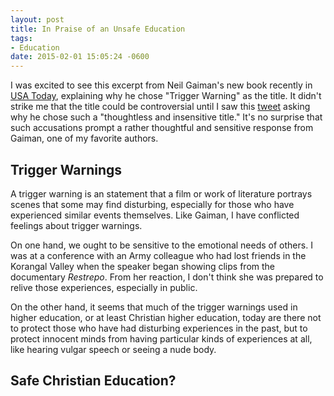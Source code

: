 ```yaml
---
layout: post
title: In Praise of an Unsafe Education
tags:
- Education
date: 2015-02-01 15:05:24 -0600
---
```


I was excited to see this excerpt from Neil Gaiman's new book recently in [USA Today][usatoday], explaining why he chose "Trigger Warning" as the title. It didn't strike me that the title could be controversial until I saw this [tweet](https://twitter.com/skinnygrlsfloat/status/561365292693999617 ) asking why he chose such a "thoughtless and insensitive title."
  It's no surprise that such accusations prompt a rather thoughtful and sensitive response from Gaiman, one of my favorite authors.

## Trigger Warnings ##

A trigger warning is an  statement that a film or work of literature portrays  scenes that some may find disturbing, especially for those who have experienced similar events themselves. Like Gaiman, I have conflicted feelings about trigger warnings.

On one hand, we ought to be sensitive to the emotional needs of others. I was at a conference with an Army colleague who had lost friends in the Korangal Valley when the speaker began showing clips from the documentary *Restrepo*. From her reaction, I don't think she was prepared to relive those experiences, especially in public.

On the other hand, it seems that much of the trigger warnings used in higher education, or at least Christian higher education, today are there not to protect those who have had disturbing experiences in the past, but to protect innocent minds from having particular kinds of experiences at all, like hearing vulgar speech or seeing a nude body. 

## Safe Christian Education? ##




[usatoday]: http://www.usatoday.com/story/life/books/2014/10/23/neil-gaiman-trigger-warning-cover-excerpt/17719799/
